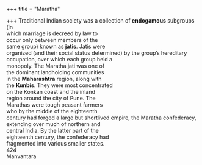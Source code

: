 +++
title = "Maratha"

+++
Traditional Indian society was a collection of **endogamous** subgroups (in  
which marriage is decreed by law to  
occur only between members of the  
same group) known as **jatis**. Jatis were  
organized (and their social status determined) by the group’s hereditary occupation, over which each group held a  
monopoly. The Maratha jati was one of  
the dominant landholding communities  
in the **Maharashtra** region, along with  
the **Kunbis**. They were most concentrated  
on the Konkan coast and the inland  
region around the city of Pune. The  
Marathas were tough peasant farmers  
who by the middle of the eighteenth  
century had forged a large but shortlived empire, the Maratha confederacy,  
extending over much of northern and  
central India. By the latter part of the  
eighteenth century, the confederacy had  
fragmented into various smaller states.  
424  
Manvantara